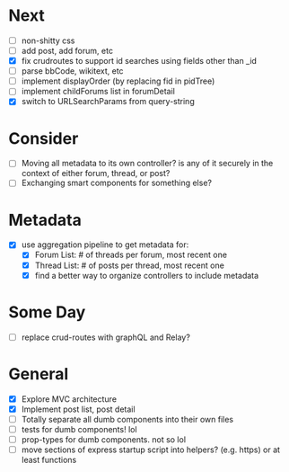 # Next
+ [ ] non-shitty css
+ [ ] add post, add forum, etc
+ [x] fix crudroutes to support id searches using fields other than _id
+ [ ] parse bbCode, wikitext, etc
+ [ ] implement displayOrder (by replacing fid in pidTree)
+ [ ] implement childForums list in forumDetail
+ [x] switch to URLSearchParams from query-string

# Consider
+ [ ] Moving all metadata to its own controller? is any of it securely in the context of either forum, thread, or post?
+ [ ] Exchanging smart components for something else?

# Metadata
+ [x] use aggregation pipeline to get metadata for:
  + [x] Forum List: # of threads per forum, most recent one
  + [x] Thread List: # of posts per thread, most recent one
  + [x] find a better way to organize controllers to include metadata

# Some Day
+ [ ] replace crud-routes with graphQL and Relay?

# General
+ [x] Explore MVC architecture
+ [x] Implement post list, post detail
+ [ ] Totally separate all dumb components into their own files
+ [ ] tests for dumb components! lol
+ [ ] prop-types for dumb components. not so lol
+ [ ] move sections of express startup script into helpers? (e.g. https) or at least functions